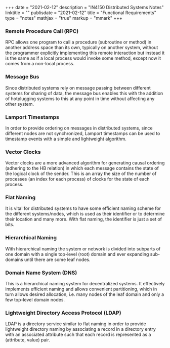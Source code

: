 +++
date = "2021-02-12"
description = "IN4150 Distributed Systems Notes"
linktitle = ""
publisdate = "2021-02-12"
title = "Functional Requirements"
type = "notes"
mathjax = "true"
markup = "mmark"
+++

### Remote Procedure Call (RPC)

RPC allows one program to call a procedure (subroutine or method) in another address space than its own, typically on
another system, without the programmer explicitly implementing this remote interaction but instead it is the same as
if a local process would invoke some method, except now it comes from a non-local process.

### Message Bus

Since distributed systems rely on message passing between different systems for sharing of data, the message bus enables
this with the addition of hotplugging systems to this at any point in time without affecting any other system.

### Lamport Timestamps

In order to provide ordering on messages in distributed systems, since different nodes are not synchronized, Lamport
timestamps can be used to timestamp events with a simple and lightweight algorithm.

### Vector Clocks

Vector clocks are a more advanced algorithm for generating causal ordering (adhering to the HB relation) in which each
message contains the state of the logical clock of the sender. This is an array the size of the number of processes (an
index for each process) of clocks for the state of each process.

### Flat Naming

It is vital for distributed systems to have some efficient naming scheme for the different systems/nodes, which is used
as their identifier or to determine their location and many more. With flat naming, the identifier is just a set of bits.

### Hierarchical Naming

With hierarchical naming the system or network is divided into subparts of one domain with a single top-level (root)
domain and ever expanding sub-domains until there are some leaf nodes.

### Domain Name System (DNS)

This is a hierarchical naming system for decentralized systems. It effectively implements efficient naming and allows
convenient partitioning, which in turn allows desired allocation, i.e. many nodes of the leaf domain and only a few
top-level domain nodes.

### Lightweight Directory Access Protocol (LDAP)

LDAP is a directory service similar to flat naming in order to provide lightweight directory naming by associating a
record in a directory entry with an associated attribute such that each record is represented as a (attribute, value)
pair.
